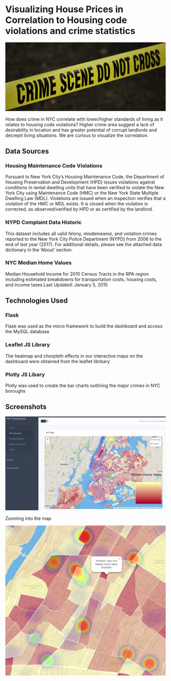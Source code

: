 # Visualizing House Prices in Correlation to Housing code violations and crime statistics
![image](images/crime.jpeg.jpeg)

How does crime in NYC correlate with lower/higher standards of living as it relates to housing code violations? Higher crime area suggest a lack of desirability in location and has greater potential of corrupt landlords and decrepit living situations. We are curious to visualize the correlation.

## Data Sources
### Housing Maintenance Code Violations
Pursuant to New York City’s Housing Maintenance Code, the Department of Housing Preservation and Development (HPD) issues violations against conditions in rental dwelling units that have been verified to violate the New York City using Maintenance Code (HMC) or the New York State Multiple Dwelling Law (MDL). Violations are issued when an inspection verifies that a violation of the HMC or MDL exists. It is closed when the violation is corrected, as observed/verified by HPD or as certified by the landlord.

### NYPD Complaint Data Historic
This dataset includes all valid felony, misdemeanor, and violation crimes reported to the New York City Police Department (NYPD) from 2006 to the end of last year (2017). For additional details, please see the attached data dictionary in the ‘About’ section.

### NYC Median Home Values
Median Household Income for 2010 Census Tracts in the RPA region including estimated breakdowns for transportation costs, housing costs, and income taxes.Last Updated: January 5, 2015

## Technologies Used
### Flask
Flask was used as the micro framework to build the dashboard and access the MySQL database

### Leaflet JS Library
The heatmap and chorpleth effects in our interactive maps on the dashboard were obtained from the leaflet librbary

### Plotly JS Libary
Plotly was used to create the bar charts outlining the major crimes in NYC boroughs

## Screenshots

![image](images/Dashboard.jpg)

Zooming into the map

![image](images/Dashzoom.jpg)





